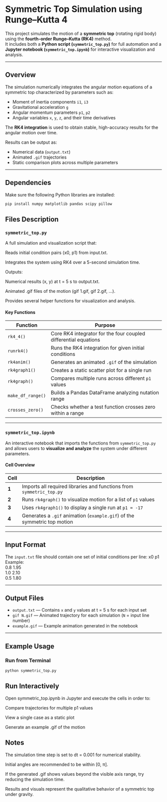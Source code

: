# Symmetric Top Simulation using Runge–Kutta 4

This project simulates the motion of a **symmetric top** (rotating rigid body) using the **fourth-order Runge–Kutta (RK4)** method.  
It includes both a **Python script (`symmetric_top.py`)** for full automation and a **Jupyter notebook (`symmetric_top.ipynb`)** for interactive visualization and analysis.

---

## Overview

The simulation numerically integrates the angular motion equations of a symmetric top characterized by parameters such as:
- Moment of inertia components `i1`, `i3`
- Gravitational acceleration `g`
- Angular momentum parameters `p1`, `p2`
- Angular variables `x`, `y`, `z`, and their time derivatives

The **RK4 integration** is used to obtain stable, high-accuracy results for the angular motion over time.  

Results can be output as:
- Numerical data (`output.txt`)
- Animated `.gif` trajectories
- Static comparison plots across multiple parameters

---

## Dependencies

Make sure the following Python libraries are installed:

```bash
pip install numpy matplotlib pandas scipy pillow
```
## Files Description
### `symmetric_top.py`

A full simulation and visualization script that:

Reads initial condition pairs (x0, p1) from input.txt.

Integrates the system using RK4 over a 5-second simulation time.

Outputs:

Numerical results (x, y) at t = 5 s to output.txt.

Animated .gif files of the motion (gif 1.gif, gif 2.gif, ...).

Provides several helper functions for visualization and analysis.

#### Key Functions

| Function | Purpose |
| --- | --- |
| `rk4_4()` | Core RK4 integrator for the four coupled differential equations |
| `runrk4()` | Runs the RK4 integration for given initial conditions |
| `rk4anim()` | Generates an animated `.gif` of the simulation |
| `rk4graph1()` | Creates a static scatter plot for a single run |
| `rk4graph()` | Compares multiple runs across different `p1` values |
| `make_df_range()` | Builds a Pandas DataFrame analyzing nutation range |
| `crosses_zero()` | Checks whether a test function crosses zero within a range |

---

### `symmetric_top.ipynb`

An interactive notebook that imports the functions from `symmetric_top.py` and allows users to **visualize and analyze** the system under different parameters.

#### Cell Overview

| Cell | Description |
| --- | --- |
| **1** | Imports all required libraries and functions from `symmetric_top.py` |
| **2** | Runs `rk4graph()` to visualize motion for a list of `p1` values |
| **3** | Uses `rk4graph1()` to display a single run at `p1 = -17` |
| **4** | Generates a `.gif` animation (`example.gif`) of the symmetric top motion |

---

## Input Format

The `input.txt` file should contain one set of initial conditions per line:
x0 p1 <br>
Example:<br>
0.8 1.95<br>
1.0 2.10<br>
0.5 1.80

---

## Output Files

- `output.txt` — Contains `x` and `y` values at t = 5 s for each input set  
- `gif N.gif` — Animated trajectory for each simulation (`N` = input line number)  
- `example.gif` — Example animation generated in the notebook  

---

## Example Usage

### Run from Terminal

```bash
python symmetric_top.py
```


## Run Interactively

Open symmetric_top.ipynb in Jupyter and execute the cells in order to:

Compare trajectories for multiple p1 values

View a single case as a static plot

Generate an example .gif of the motion

## Notes

The simulation time step is set to dt = 0.001 for numerical stability.

Initial angles are recommended to be within [0, π].

If the generated .gif shows values beyond the visible axis range, try reducing the simulation time.

Results and visuals represent the qualitative behavior of a symmetric top under gravity.



